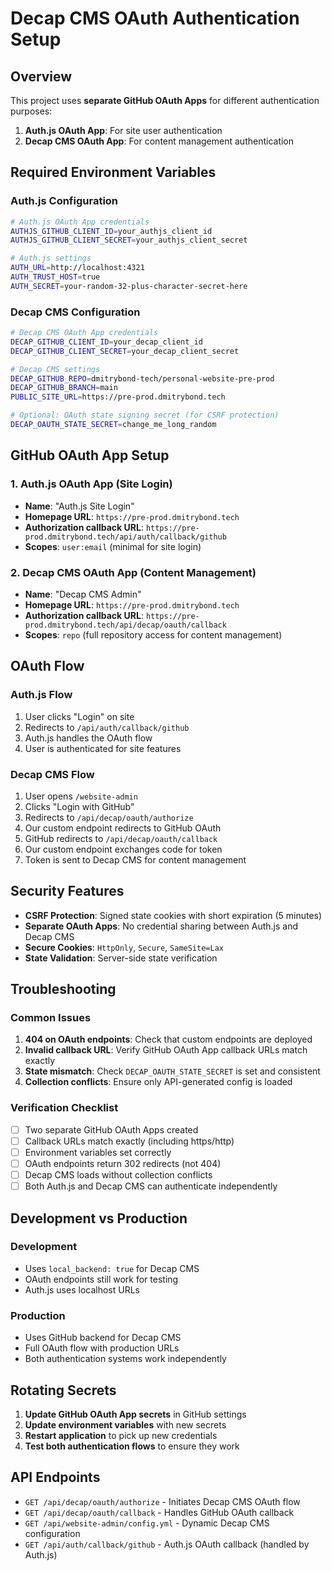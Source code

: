 # Decap CMS OAuth Authentication Setup

## Overview

This project uses **separate GitHub OAuth Apps** for different authentication purposes:

1. **Auth.js OAuth App**: For site user authentication
2. **Decap CMS OAuth App**: For content management authentication

## Required Environment Variables

### Auth.js Configuration
```bash
# Auth.js OAuth App credentials
AUTHJS_GITHUB_CLIENT_ID=your_authjs_client_id
AUTHJS_GITHUB_CLIENT_SECRET=your_authjs_client_secret

# Auth.js settings
AUTH_URL=http://localhost:4321
AUTH_TRUST_HOST=true
AUTH_SECRET=your-random-32-plus-character-secret-here
```

### Decap CMS Configuration
```bash
# Decap CMS OAuth App credentials
DECAP_GITHUB_CLIENT_ID=your_decap_client_id
DECAP_GITHUB_CLIENT_SECRET=your_decap_client_secret

# Decap CMS settings
DECAP_GITHUB_REPO=dmitrybond-tech/personal-website-pre-prod
DECAP_GITHUB_BRANCH=main
PUBLIC_SITE_URL=https://pre-prod.dmitrybond.tech

# Optional: OAuth state signing secret (for CSRF protection)
DECAP_OAUTH_STATE_SECRET=change_me_long_random
```

## GitHub OAuth App Setup

### 1. Auth.js OAuth App (Site Login)
- **Name**: "Auth.js Site Login"
- **Homepage URL**: `https://pre-prod.dmitrybond.tech`
- **Authorization callback URL**: `https://pre-prod.dmitrybond.tech/api/auth/callback/github`
- **Scopes**: `user:email` (minimal for site login)

### 2. Decap CMS OAuth App (Content Management)
- **Name**: "Decap CMS Admin"
- **Homepage URL**: `https://pre-prod.dmitrybond.tech`
- **Authorization callback URL**: `https://pre-prod.dmitrybond.tech/api/decap/oauth/callback`
- **Scopes**: `repo` (full repository access for content management)

## OAuth Flow

### Auth.js Flow
1. User clicks "Login" on site
2. Redirects to `/api/auth/callback/github`
3. Auth.js handles the OAuth flow
4. User is authenticated for site features

### Decap CMS Flow
1. User opens `/website-admin`
2. Clicks "Login with GitHub"
3. Redirects to `/api/decap/oauth/authorize`
4. Our custom endpoint redirects to GitHub OAuth
5. GitHub redirects to `/api/decap/oauth/callback`
6. Our custom endpoint exchanges code for token
7. Token is sent to Decap CMS for content management

## Security Features

- **CSRF Protection**: Signed state cookies with short expiration (5 minutes)
- **Separate OAuth Apps**: No credential sharing between Auth.js and Decap CMS
- **Secure Cookies**: `HttpOnly`, `Secure`, `SameSite=Lax`
- **State Validation**: Server-side state verification

## Troubleshooting

### Common Issues

1. **404 on OAuth endpoints**: Check that custom endpoints are deployed
2. **Invalid callback URL**: Verify GitHub OAuth App callback URLs match exactly
3. **State mismatch**: Check `DECAP_OAUTH_STATE_SECRET` is set and consistent
4. **Collection conflicts**: Ensure only API-generated config is loaded

### Verification Checklist

- [ ] Two separate GitHub OAuth Apps created
- [ ] Callback URLs match exactly (including https/http)
- [ ] Environment variables set correctly
- [ ] OAuth endpoints return 302 redirects (not 404)
- [ ] Decap CMS loads without collection conflicts
- [ ] Both Auth.js and Decap CMS can authenticate independently

## Development vs Production

### Development
- Uses `local_backend: true` for Decap CMS
- OAuth endpoints still work for testing
- Auth.js uses localhost URLs

### Production
- Uses GitHub backend for Decap CMS
- Full OAuth flow with production URLs
- Both authentication systems work independently

## Rotating Secrets

1. **Update GitHub OAuth App secrets** in GitHub settings
2. **Update environment variables** with new secrets
3. **Restart application** to pick up new credentials
4. **Test both authentication flows** to ensure they work

## API Endpoints

- `GET /api/decap/oauth/authorize` - Initiates Decap CMS OAuth flow
- `GET /api/decap/oauth/callback` - Handles GitHub OAuth callback
- `GET /api/website-admin/config.yml` - Dynamic Decap CMS configuration
- `GET /api/auth/callback/github` - Auth.js OAuth callback (handled by Auth.js)